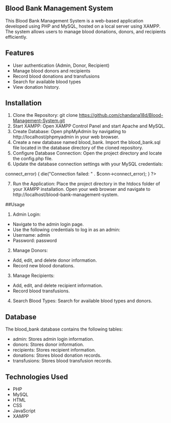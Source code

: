## Blood Bank Management System
This Blood Bank Management System is a web-based application developed using PHP and MySQL, hosted on a local server using XAMPP. The system allows users to manage blood donations, donors, and recipients efficiently.

## Features
- User authentication (Admin, Donor, Recipient)
- Manage blood donors and recipients
- Record blood donations and transfusions
- Search for available blood types
- View donation history.

## Installation
1. Clone the Repository:
git clone https://github.com/chandana18d/Blood-Management-System.git
2. Start XAMPP:
Open XAMPP Control Panel and start Apache and MySQL.
3. Create Database:
Open phpMyAdmin by navigating to http://localhost/phpmyadmin in your web browser.
4. Create a new database named blood_bank.
Import the blood_bank.sql file located in the database directory of the cloned repository.
5. Configure Database Connection:
Open the project directory and locate the config.php file.
6. Update the database connection settings with your MySQL credentials:
<?php
$host = 'localhost';
$user = 'root';
$pass = '';
$db = 'blood_bank';

$conn = new mysqli($host, $user, $pass, $db);

if ($conn->connect_error) {
    die("Connection failed: " . $conn->connect_error);
}
?>
7. Run the Application:
Place the project directory in the htdocs folder of your XAMPP installation.
Open your web browser and navigate to http://localhost/blood-bank-management-system.

##Usage
1. Admin Login:
- Navigate to the admin login page.
- Use the following credentials to log in as an admin:
- Username: admin
- Password: password
2. Manage Donors:
- Add, edit, and delete donor information.
- Record new blood donations.
3. Manage Recipients:
- Add, edit, and delete recipient information.
- Record blood transfusions.
4. Search Blood Types:
Search for available blood types and donors.

## Database
The blood_bank database contains the following tables:
- admin: Stores admin login information.
- donors: Stores donor information.
- recipients: Stores recipient information.
- donations: Stores blood donation records.
- transfusions: Stores blood transfusion records.
## Technologies Used
- PHP
- MySQL
- HTML
- CSS
- JavaScript
- XAMPP

